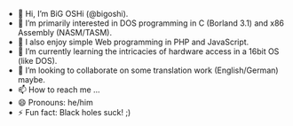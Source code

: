 - 👋 Hi, I’m BiG OSHi (@bigoshi).
- 👀 I’m primarily interested in DOS programming in C (Borland 3.1) and x86 Assembly (NASM/TASM).
- 👀 I also enjoy simple Web programming in PHP and JavaScript.
- 🌱 I’m currently learning the intricacies of hardware access in a 16bit OS (like DOS).
- 💞️ I’m looking to collaborate on some translation work (English/German) maybe.
- 📫 How to reach me ...
- 😄 Pronouns: he/him
- ⚡ Fun fact: Black holes suck! ;)

<!---
bigoshi/bigoshi is a ✨ special ✨ repository because its `README.md` (this file) appears on your GitHub profile.
You can click the Preview link to take a look at your changes.
--->
